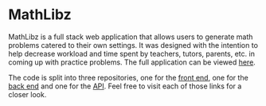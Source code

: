 # MathLibz

MathLibz is a full stack web application that allows users to generate math problems catered to their own settings. It was designed with the intention to help decrease workload and time spent by teachers, tutors, parents, etc. in coming up with practice problems. The full application can be viewed [here](https://www.MathLibz.com).

The code is split into three repositories, one for the [front end](https://github.com/nathanjpak/MathLib), one for the [back end](https://github.com/nathanjpak/MathLib-server) and one for the [API](https://github.com/nathanjpak/MathLib). Feel free to visit each of those links for a closer look.
